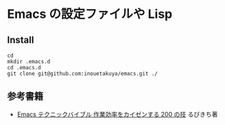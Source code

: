 Emacs の設定ファイルや Lisp
====

## Install
```
cd
mkdir .emacs.d
cd .emacs.d
git clone git@github.com:inouetakuya/emacs.git ./
```

## 参考書籍
* [Emacs テクニックバイブル 作業効率をカイゼンする 200 の技](http://www.amazon.co.jp/Emacsテクニックバイブル-～作業効率をカイゼンする200の技～-るびきち/dp/4774143278) るびきち著

